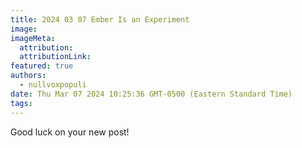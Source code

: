 ```yaml
---
title: 2024 03 07 Ember Is an Experiment
image:
imageMeta:
  attribution:
  attributionLink:
featured: true
authors:
  - nullvoxpopuli
date: Thu Mar 07 2024 10:25:36 GMT-0500 (Eastern Standard Time)
tags:
---
```


Good luck on your new post!
